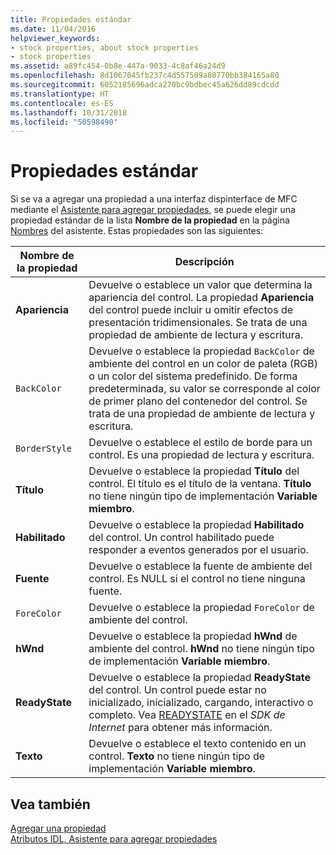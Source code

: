 ```yaml
---
title: Propiedades estándar
ms.date: 11/04/2016
helpviewer_keywords:
- stock properties, about stock properties
- stock properties
ms.assetid: a89fc454-0b8e-447a-9033-4c8af46a24d9
ms.openlocfilehash: 8d1067045fb237c4d557509a80770bb384165a80
ms.sourcegitcommit: 6052185696adca270bc9bdbec45a626dd89cdcdd
ms.translationtype: HT
ms.contentlocale: es-ES
ms.lasthandoff: 10/31/2018
ms.locfileid: "50598490"
---
```

# <a name="stock-properties"></a>Propiedades estándar

Si se va a agregar una propiedad a una interfaz dispinterface de MFC mediante el [Asistente para agregar propiedades](../ide/idl-attributes-add-property-wizard.md), se puede elegir una propiedad estándar de la lista **Nombre de la propiedad** en la página [Nombres](../ide/names-add-property-wizard.md) del asistente. Estas propiedades son las siguientes:

|Nombre de la propiedad|Descripción|
|-------------------|-----------------|
|**Apariencia**|Devuelve o establece un valor que determina la apariencia del control. La propiedad **Apariencia** del control puede incluir u omitir efectos de presentación tridimensionales. Se trata de una propiedad de ambiente de lectura y escritura.|
|`BackColor`|Devuelve o establece la propiedad `BackColor` de ambiente del control en un color de paleta (RGB) o un color del sistema predefinido. De forma predeterminada, su valor se corresponde al color de primer plano del contenedor del control. Se trata de una propiedad de ambiente de lectura y escritura.|
|`BorderStyle`|Devuelve o establece el estilo de borde para un control. Es una propiedad de lectura y escritura.|
|**Título**|Devuelve o establece la propiedad **Título** del control. El título es el título de la ventana. **Título** no tiene ningún tipo de implementación **Variable miembro**.|
|**Habilitado**|Devuelve o establece la propiedad **Habilitado** del control. Un control habilitado puede responder a eventos generados por el usuario.|
|**Fuente**|Devuelve o establece la fuente de ambiente del control. Es NULL si el control no tiene ninguna fuente.|
|`ForeColor`|Devuelve o establece la propiedad `ForeColor` de ambiente del control.|
|**hWnd**|Devuelve o establece la propiedad **hWnd** de ambiente del control. **hWnd** no tiene ningún tipo de implementación **Variable miembro**.|
|**ReadyState**|Devuelve o establece la propiedad **ReadyState** del control. Un control puede estar no inicializado, inicializado, cargando, interactivo o completo. Vea [READYSTATE](https://msdn.microsoft.com/library/aa768362.aspx) en el *SDK de Internet* para obtener más información.|
|**Texto**|Devuelve o establece el texto contenido en un control. **Texto** no tiene ningún tipo de implementación **Variable miembro**.|

## <a name="see-also"></a>Vea también

[Agregar una propiedad](../ide/adding-a-property-visual-cpp.md)<br>
[Atributos IDL, Asistente para agregar propiedades](../ide/idl-attributes-add-property-wizard.md)